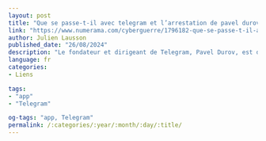 ```yaml
---
layout: post
title: "Que se passe-t-il avec telegram et l’arrestation de pavel durov ?"
link: "https://www.numerama.com/cyberguerre/1796182-que-se-passe-t-il-avec-telegram-et-larrestation-de-pavel-durov.html"
author: Julien Lausson
published_date: "26/08/2024"
description: "Le fondateur et dirigeant de Telegram, Pavel Durov, est détenu en France à la surprise générale. Il a été interpellé près de Paris alors qu’il venait d’arriver avec son jet privé. L’arrestation du patron de l’une des applications les plus utilisées au monde, notamment en Ukraine et en Russie, provoque depuis de nombreux commentaires, y compris sur le thème de la liberté d’expression."
language: fr
categories:
- Liens

tags:
- "app"
- "Telegram"

og-tags: "app, Telegram"
permalink: /:categories/:year/:month/:day/:title/
---
```


